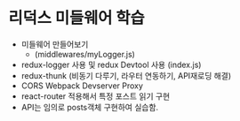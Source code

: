 # 리덕스 미들웨어 학습 
- 미들웨어 만들어보기 
    - (middlewares/myLogger.js)
- redux-logger 사용 및 redux Devtool 사용 (index.js)
- redux-thunk (비동기 다루기, 라우터 연동하기, API재로딩 해결)
- CORS Webpack Devserver Proxy
- react-router 적용해서 특정 포스트 읽기 구현
- API는 임의로 posts객체 구현하여 실습함.
